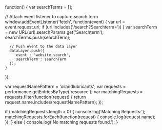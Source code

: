 function() {
  var searchTerms = [];

  // Attach event listener to capture search term
  window.addEventListener('fetch', function(event) {
    var url = event.request.url;
    if (url.includes('/search?Searchterm=')) {
      var searchTerm = new URL(url).searchParams.get('Searchterm');
      searchTerms.push(searchTerm);
      
      // Push event to the data layer
      dataLayer.push({
        'event': 'website_search',
        'searchTerm': searchTerm
      });
    }
  });




var requestNamePattern = 'oilandlubricants';
var requests = performance.getEntriesByType('resource');
var matchingRequests = requests.filter(function(request) {
  return request.name.includes(requestNamePattern);
});

if (matchingRequests.length > 0) {
  console.log('Matching Requests:');
  matchingRequests.forEach(function(request) {
    console.log(request.name);
  });
} else {
  console.log('No matching requests found.');
}
